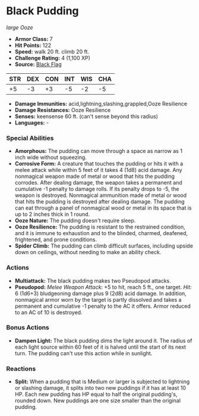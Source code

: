 # Black Pudding

*large* *Ooze*

- **Armor Class:** 7
- **Hit Points:** 122 
- **Speed:** walk 20 ft. climb 20 ft.
- **Challenge Rating:** 4 (1,100 XP)
- **Source:** [Black Flag](https://koboldpress.com/kpstore/product/tovrpg-pg-mv/)

| STR | DEX | CON | INT | WIS | CHA |
| --- | --- | --- | --- | --- | --- |
| +5 | -3 | +3 | -5 | -2 | -5 |

- **Damage Immunities:** acid,lightning,slashing,grappled,Ooze Resilience
- **Damage Resistances:** Ooze Resilience
- **Senses:** keensense 60 ft. (can't sense beyond this radius)
- **Languages:** -

### Special Abilities

- **Amorphous:** The pudding can move through a space as narrow as 1 inch wide without squeezing.
- **Corrosive Form:** A creature that touches the pudding or hits it with a melee attack while within 5 feet of it takes 4 (1d8) acid damage. Any nonmagical weapon made of metal or wood that hits the pudding corrodes. After dealing damage, the weapon takes a permanent and cumulative -1 penalty to damage rolls. If its penalty drops to -5, the weapon is destroyed. Nonmagical ammunition made of metal or wood that hits the pudding is destroyed after dealing damage. The pudding can eat through a panel of nonmagical wood or metal in its space that is up to 2 inches thick in 1 round.
- **Ooze Nature:** The pudding doesn't require sleep.
- **Ooze Resilience:** The pudding is resistant to the restrained condition, and it is immune to exhaustion and to the blinded, charmed, deafened, frightened, and prone conditions.
- **Spider Climb:** The pudding can climb difficult surfaces, including upside down on ceilings, without needing to make an ability check.

### Actions

- **Multiattack:** The black pudding makes two Pseudopod attacks.
- **Pseudopod:** _Melee Weapon Attack:_ +5 to hit, reach 5 ft., one target. _Hit:_ 6 (1d6+3) bludgeoning damage plus 9 (2d8) acid damage. In addition, nonmagical armor worn by the target is partly dissolved and takes a permanent and cumulative -1 penalty to the AC it offers. Armor reduced to an AC of 10 is destroyed.

### Bonus Actions

- **Dampen Light:** The black pudding dims the light around it. The radius of each light source within 60 feet of it is halved until the start of its next turn. The pudding can't use this action while in sunlight.

### Reactions

- **Split:** When a pudding that is Medium or larger is subjected to lightning or slashing damage, it splits into two new puddings if it has at least 10 HP. Each new pudding has HP equal to half the original pudding's, rounded down. New puddings are one size smaller than the original pudding.
